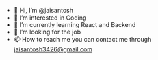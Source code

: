 - 👋 Hi, I’m @jaisantosh
- 👀 I’m interested in Coding
- 🌱 I’m currently learning React and Backend
- 💞️ I’m looking for the job
- 📫 How to reach me you can contact me through jaisantosh3426@gmail.com

<!---
jai3456/jai3456 is a ✨ special ✨ repository because its `README.md` (this file) appears on your GitHub profile.
You can click the Preview link to take a look at your changes.
--->
